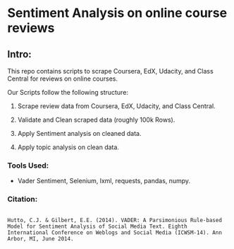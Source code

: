 # Sentiment Analysis on online course reviews
## Intro:
This repo contains scripts to scrape Coursera, EdX, Udacity, and Class Central for reviews on online courses. 

Our Scripts follow the following structure:

1. Scrape review data from Coursera, EdX, Udacity, and Class Central.

2. Validate and Clean scraped data (roughly 100k Rows).

3. Apply Sentiment analysis on cleaned data.

4. Apply topic analysis on clean data.

###  Tools Used:
- Vader Sentiment, Selenium, lxml, requests, pandas, numpy.



### Citation:
```     

Hutto, C.J. & Gilbert, E.E. (2014). VADER: A Parsimonious Rule-based Model for Sentiment Analysis of Social Media Text. Eighth International Conference on Weblogs and Social Media (ICWSM-14). Ann Arbor, MI, June 2014.

```


